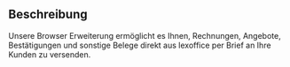 ## Beschreibung
Unsere Browser Erweiterung ermöglicht es Ihnen, Rechnungen, Angebote, Bestätigungen und sonstige Belege direkt aus lexoffice per Brief an Ihre Kunden zu versenden.
